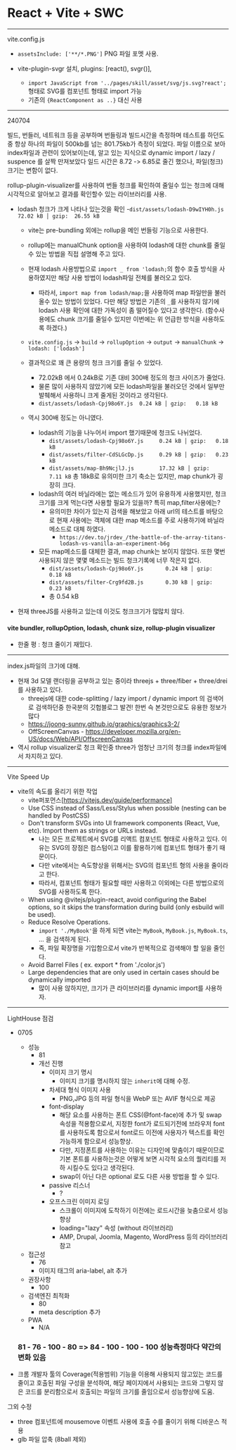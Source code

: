 # React + Vite + SWC

---

vite.config.js

- `assetsInclude: ['**/*.PNG']` PNG 파일 포멧 사용.

- vite-plugin-svgr 설치, plugins: [react(), svgr()],
  - `import JavaScript from '../pages/skill/asset/svg/js.svg?react';` 형태로 SVG를 컴포넌트 형태로 import 가능
  - 기존의 `{ReactComponent as ..}` 대신 사용

---

240704

빌드, 번들러, 네트워크 등을 공부하며 번들링과 빌드시간을 측정하며 테스트를 하던도중
항상 하나의 파일이 500kb를 넘는 801.75kb가 측정이 되었다.
파일 이름으로 보아 index파일과 관련이 있어보이는데, 알고 있는 지식으로 dynamic import / lazy / suspence 를 살짝 만져보았다
일드 시간은 8.72 -> 6.85로 줄긴 했으나, 파일(청크)크기는 변함이 없다.

rollup-plugin-visualizer를 사용하여 번들 청크를 확인하여 줄일수 있는 청크에 대해 시각적으로 알아보고 결과를 확인할수 있는 라이브러리를 사용.

- lodash 청크가 크게 나타나 있는것을 확인 -`dist/assets/lodash-D9wIYH0h.js  72.02 kB │ gzip:  26.55 kB`

  - vite는 pre-bundling 외에는 rollup을 메인 번들링 기능으로 사용한다.
  - rollup에는 manualChunk option을 사용하여 lodash에 대한 chunk를 줄일수 있는 방법을 직접 설명해 주고 있다.
  - 현재 lodash 사용방법으로 `import _ from 'lodash;`의 함수 호출 방식을 사용하였지만 해당 사용 방법이 lodash파일 전체를 불러오고 있다.
    - 따라서, `import map from lodash/map;`을 사용하여 map 파일만을 불러올수 있는 방법이 있었다. 다만 해당 방법은 기존의 `_`를 사용하지 않기에 lodash 사용 확인에 대한 가독성이 좀 떨어질수 있다고 생각한다. (함수사용에도 chunk 크기를 줄일수 있지만 이번에는 위 언급한 방식을 사용하도록 하겠다.)
  - `vite.config.js` -> `build` -> `rollupOption` -> `output` -> `manualChunk` -> `lodash: ['lodash']`

  - 결과적으로 꽤 큰 용량의 청크 크기를 줄일 수 있었다.

    - 72.02kB 에서 0.24kB로 기존 대비 300배 정도의 청크 사이즈가 줄었다.
    - 물론 많이 사용하지 않았기에 모든 lodash파일을 불러오던 것에서 일부만 발췌해서 사용하니 크게 줄게된 것이라고 생각된다.
    - `dist/assets/lodash-Cpj98o6Y.js  0.24 kB │ gzip:   0.18 kB`

  - 역시 300배 정도는 아니였다.
    - lodash의 기능을 나누어서 import 했기때문에 청크도 나뉘었다.
      - `dist/assets/lodash-Cpj98o6Y.js     0.24 kB │ gzip:   0.18 kB`
      - `dist/assets/filter-CdSLGcDp.js     0.29 kB │ gzip:   0.23 kB`
      - `dist/assets/map-Bh9NcjlJ.js        17.32 kB │ gzip:   7.11 kB`
        총 18kB로 유의미한 크기 축소는 있지만, map chunk가 굉장히 크다.
    - lodash의 여러 바닐라에는 없는 메소드가 있어 유용하게 사용했지만, 청크크기를 크게 먹는다면 사용할 필요가 있을까? 특히 map,filter사용에는?
      - 유의미한 차이가 있는지 검색을 해보았고 아래 url의 테스트를 바탕으로 현재 사용에는 객체에 대한 map 메소드를 주로 사용하기에 바닐라 메소드로 대체 하였다.
        - `https://dev.to/jrdev_/the-battle-of-the-array-titans-lodash-vs-vanilla-an-experiment-b6g`
    - 모든 map메소드를 대체한 결과, map chunk는 보이지 않았다. 또한 몇번 사용되지 않은 몇몇 메소드는 빌드 청크기록에 너무 작은지 없다.
      - `dist/assets/lodash-Cpj98o6Y.js       0.24 kB │ gzip:   0.18 kB`
      - `dist/assets/filter-Crg9fd2B.js       0.30 kB │ gzip:   0.23 kB`
      - 총 0.54 kB

- 현재 threeJS를 사용하고 있는데 이것도 청크크기가 많많치 않다.

#### vite bundler, rollupOption, lodash, chunk size, rollup-plugin visualizer

- 한줄 평 : 청크 줄이기 재밌다.

---

index.js파일의 크기에 대해.

- 현재 3d 모델 랜더링을 공부하고 있는 중이라 threejs + three/fiber + three/drei를 사용하고 있다.
  - threejs에 대한 code-splitting / lazy import / dynamic import 의 검색어로 검색하던중 한국분의 깃헙블로그 발견! 한번 슥 본것만으로도 유용한 정보가 많다
  - https://joong-sunny.github.io/graphics/graphics3-2/
  - OffScreenCanvas - https://developer.mozilla.org/en-US/docs/Web/API/OffscreenCanvas
- 역시 rollup visualizer로 청크 확인중 three가 엄청난 크기의 청크를 index파일에서 차지하고 있다.

---

Vite Speed Up

- vite의 속도를 올리기 위한 작업
  - vite퍼포먼스[https://vitejs.dev/guide/performance]
  - Use CSS instead of Sass/Less/Stylus when possible (nesting can be handled by PostCSS)
  - Don't transform SVGs into UI framework components (React, Vue, etc). Import them as strings or URLs instead.
    - 나는 모든 프로젝트에서 SVG를 리액트 컴포넌트 형태로 사용하고 있다. 이유는 SVG의 장점은 컴스텀이고 이를 활용하기에 컴포넌트 형태가 좋기 때문이다.
    - 다만 vite에서는 속도향상을 위해서는 SVG의 컴포넌트 형의 사용을 줄이라고 한다.
    - 따라서, 컴포넌트 형태가 필요할 때만 사용하고 이외에는 다른 방법으로의 SVG를 사용하도록 한다.
  - When using @vitejs/plugin-react, avoid configuring the Babel options, so it skips the transformation during build (only esbuild will be used).
  - Reduce Resolve Operations.
    - `import './MyBook'`을 하게 되면 vite는 `MyBook`, `MyBook.js`, `MyBook.ts`, ... 을 검색하게 된다.
    - 즉, 파일 확장명을 기입함으로서 vite가 반복적으로 검색해야 할 일을 줄인다.
  - Avoid Barrel Files ( ex. export \* from './color.js')
  - Large dependencies that are only used in certain cases should be dynamically imported
    - 많이 사용 않하지만, 크기가 큰 라이브러리를 dynamic import를 사용하자.

---

LightHouse 점검

- 0705

  - 성능
    - 81
    - 개선 진행
      - 이미지 크기 명시
        - 이미지 크기를 명시하지 않는 `inherit`에 대해 수정.
      - 차세대 형식 이미지 사용
        - PNG,JPG 등의 파일 형식을 WebP 또는 AVIF 형식으로 제공
      - font-display
        - 해당 요소를 사용하는 폰트 CSS(@font-face)에 추가 및 swap 속성을 적용함으로서, 지정한 font가 로드되기전에 브라우저 font를 사용하도록 함으로서 font로드 이전에 사용자가 텍스트를 확인 가능하게 함으로서 성능향상.
        - 다만, 지정폰트를 사용하는 이유는 디자인에 맞춤이기 때문이므로 기본 폰트를 사용하는것은 어떻게 보면 시각적 요소의 퀄리티를 저하 시킬수도 있다고 생각된다.
        - swap이 아닌 다은 optional 로도 다른 사용 방법을 할 수 있다.
      - passive 리스너
        - ?
      - 오프스크린 이미지 로딩
        - 스크롤이 이미지에 도착하기 이전에는 로드시간을 늦춤으로서 성능향상
        - loading="lazy" 속성 (without 라이브러리)
        - AMP, Drupal, Joomla, Magento, WordPress 등의 라이브러리 참고
  - 접근성
    - 76
    - 이미지 태그의 aria-label, alt 추가
  - 권장사항
    - 100
  - 검색엔진 최적화
    - 80
    - meta description 추가
  - PWA
    - N/A

  ### 81 - 76 - 100 - 80 => 84 - 100 - 100 - 100 성능측정마다 약간의 변화 있음

- 크롬 개발자 툴의 Coverage(적용범위) 기능을 이용해 사용되지 않고있는 코드를 줄이고 호출된 파일 구성을 분석하여, 해당 페이지에서 사용되는 코드와 그렇지 않은 코드를 분리함으로서 호출되는 파일의 크기를 줄임으로서 성능향상에 도움.

그외 수정

- three 컴포넌트에 mousemove 이벤트 사용에 호출 수를 줄이기 위해 디바운스 적용
- glb 파일 압축 (8ball 제외)
